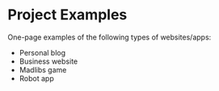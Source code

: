 # Project Examples

One-page examples of the following types of websites/apps: 

- Personal blog
- Business website
- Madlibs game
- Robot app
